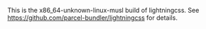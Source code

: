 This is the x86_64-unknown-linux-musl build of lightningcss. See https://github.com/parcel-bundler/lightningcss for details.